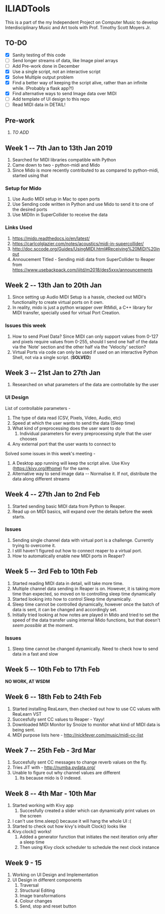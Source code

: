 # ILIADTools
This is a part of the my Independent Project on Computer Music to develop Interdisciplinary Music and Art tools with Prof. Timothy Scott Moyers Jr.

## TO-DO

- [x] Sanity testing of this code
- [ ] Send longer streams of data, like Image pixel arrays
- [ ] Add Pre-work done in December
- [x] Use a single script, not an interactive script
- [x] Solve Multiple output problem
- [x] Find a better way of keeping the script alive, rather than an infinite while. (Probably a flask app?!)
- [x] Find alternative ways to send Image data over MIDI
- [ ] Add template of UI design to this repo
- [ ] Read MIDI data in DETAIL!

## Pre-work

1. _TO ADD_

## Week 1 -- 7th Jan to 13th Jan 2019

1. Searched for MIDI libraries compatible with Python
2. Came down to two - python-midi and Mido
3. Since Mido is more recently contributed to as compared to python-midi, started using that

### Setup for Mido

1. Use Audio MIDI setup in Mac to open ports
2. Use Sending code written in Python and use Mido to send it to one of the desired ports
3. Use MIDIIn in SuperCollider to receive the data

### Links Used 

1. https://mido.readthedocs.io/en/latest/
2. https://carlcolglazier.com/notes/acoustics/midi-in-supercollider/
3. http://doc.sccode.org/Guides/UsingMIDI.html#Receiving%20MIDI%20input
4. Annoucement Titled - Sending midi data from SuperCollider to Reaper from https://www.usebackpack.com/iiitd/m2018/des5xxx/announcements


## Week 2 -- 13th Jan to 20th Jan

1. Since setting up Audio MIDI Setup is a hassle, checked out MIDI's functionality to create virtual ports on it own.
2. In reality, mido is just a python wrapper over RtMidi, a C++ library for MIDI transfer, specially used for virtual Port Creation.

### Issues this week
1. How to send Pixel Data? Since MIDI can only support values from 0-127 and pixels require values from 0-255, should I send one half of the data via the 'Note' section and the other half via the 'Velocity' section?
2. Virtual Ports via code can only be used if used on an interactive Python Shell, not via a single script. (__SOLVED__)

## Week 3 -- 21st Jan to 27th Jan

1. Researched on what parameters of the data are controllable by the user

### UI Design

List of controllable parameters -
1. The type of data read (CSV, Pixels, Video, Audio, etc)
2. Speed at which the user wants to send the data (Sleep time)
3. What kind of preprocessing does the user want to do 
	1. Individual parameters for every preprocessing style that the user chooses
4. Any external port that the user wants to connect to

Solved some issues in this week's meeting - 
1. A Desktop app running will keep the script alive. Use Kivy (https://kivy.org/#home) for the same.
2. Alternative way to send image data -- Normalise it. If not, distribute the data along different streams

## Week 4 -- 27th Jan to 2nd Feb

1. Started sending basic MIDI data from Python to Reaper. 
2. Read up on MIDI basics, will expand over the details before the week starts.

### Issues

1. Sending single channel data with virtual port is a challenge. Currently trying to overcome it.
2. I still haven't figured out how to connect reaper to a virtual port.
3. How to automatically enable new MIDI ports in Reaper?

## Week 5 -- 3rd Feb to 10th Feb

1. Started reading MIDI data in detail, will take more time.
2. Multiple channel data sending in Reaper is on. However, it is taking more time than expected, so moved on to controlling sleep time dynamically
3. Started looking into how to control Sleep time dynamically.
4. Sleep time cannot be controlled dynamically, however once the batch of data is sent, it can be changed and accordingly set.
5. Initially tried looking at how notes are played in Mido and tried to set the speed of the data transfer using internal Mido functions, but that doesn't _seem possible_ at the moment.

### Issues 
1. Sleep time cannot be changed dynamically. Need to check how to send data in a fast and slow 

## Week 5 -- 10th Feb to 17th Feb

__NO WORK, AT WSDM__

## Week 6 -- 18th Feb to 24th Feb

1. Started installing ReaLearn, then checked out how to use CC values with ReaLearn VST
2. Succesfully sent CC values to Reaper - Yayy!
3. Downloaded MIDI Monitor by Snoize to monitor what kind of MIDI data is being sent.
4. MIDI purpose lists here - http://nickfever.com/music/midi-cc-list


## Week 7 -- 25th Feb - 3rd Mar

1. Succesfully sent CC messages to change reverb values on the fly.
2. Tries JIT with - http://numba.pydata.org/
3. Unable to figure out why channel values are different
	1. Its because mido is 0 indexed.

## Week 8 -- 4th Mar - 10th Mar

1. Started working with Kivy app
	1. Succesfully created a slider which can dynamically print values on the screen
2. I can't use time.sleep() because it will hang the whole UI :(
3. Started to check out how kivy's inbuilt Clock() looks like
4. Kivy.clock() works!
	1. Added a generator function that initiates the next iteration only after a sleep time
	2. Then using Kivy clock scheduler to schedule the next clock instance

## Week 9 - 15

1. Working on UI Design and Implementation
2. UI Design in different components
	1. Traversal
	2. Structural Editing
	3. Image transformations
	4. Colour changes
	5. Send, stop and reset button










